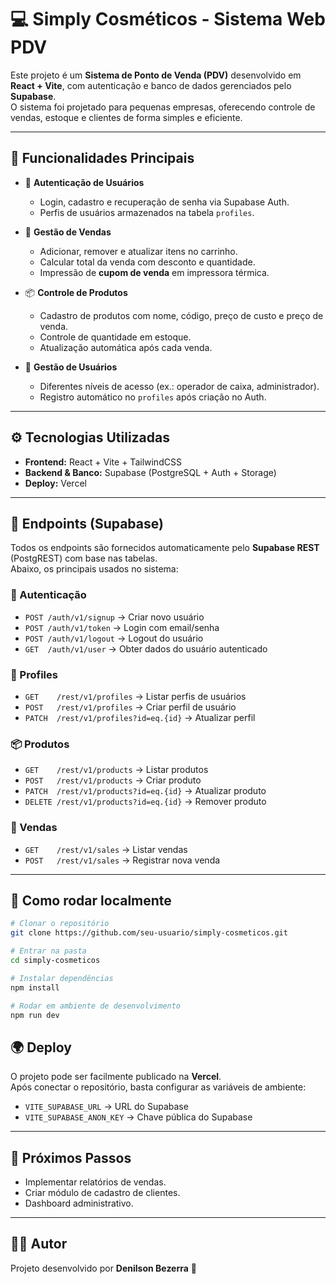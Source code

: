 # 💻 Simply Cosméticos - Sistema Web PDV

Este projeto é um **Sistema de Ponto de Venda (PDV)** desenvolvido em **React + Vite**, com autenticação e banco de dados gerenciados pelo **Supabase**.  
O sistema foi projetado para pequenas empresas, oferecendo controle de vendas, estoque e clientes de forma simples e eficiente.

---

## 🚀 Funcionalidades Principais

- 🔐 **Autenticação de Usuários**
  - Login, cadastro e recuperação de senha via Supabase Auth.
  - Perfis de usuários armazenados na tabela `profiles`.

- 🛒 **Gestão de Vendas**
  - Adicionar, remover e atualizar itens no carrinho.
  - Calcular total da venda com desconto e quantidade.
  - Impressão de **cupom de venda** em impressora térmica.

- 📦 **Controle de Produtos**
  - Cadastro de produtos com nome, código, preço de custo e preço de venda.
  - Controle de quantidade em estoque.
  - Atualização automática após cada venda.

- 👥 **Gestão de Usuários**
  - Diferentes níveis de acesso (ex.: operador de caixa, administrador).
  - Registro automático no `profiles` após criação no Auth.

---

## ⚙️ Tecnologias Utilizadas

- **Frontend:** React + Vite + TailwindCSS  
- **Backend & Banco:** Supabase (PostgreSQL + Auth + Storage)  
- **Deploy:** Vercel  

---

## 📡 Endpoints (Supabase)

Todos os endpoints são fornecidos automaticamente pelo **Supabase REST** (PostgREST) com base nas tabelas.  
Abaixo, os principais usados no sistema:

### 🔑 Autenticação
- `POST /auth/v1/signup` → Criar novo usuário  
- `POST /auth/v1/token` → Login com email/senha  
- `POST /auth/v1/logout` → Logout do usuário  
- `GET  /auth/v1/user` → Obter dados do usuário autenticado  

### 👤 Profiles
- `GET    /rest/v1/profiles` → Listar perfis de usuários  
- `POST   /rest/v1/profiles` → Criar perfil de usuário  
- `PATCH  /rest/v1/profiles?id=eq.{id}` → Atualizar perfil  

### 📦 Produtos
- `GET    /rest/v1/products` → Listar produtos  
- `POST   /rest/v1/products` → Criar produto  
- `PATCH  /rest/v1/products?id=eq.{id}` → Atualizar produto  
- `DELETE /rest/v1/products?id=eq.{id}` → Remover produto  

### 🛒 Vendas
- `GET    /rest/v1/sales` → Listar vendas  
- `POST   /rest/v1/sales` → Registrar nova venda  

---

## 📖 Como rodar localmente

```bash
# Clonar o repositório
git clone https://github.com/seu-usuario/simply-cosmeticos.git

# Entrar na pasta
cd simply-cosmeticos

# Instalar dependências
npm install

# Rodar em ambiente de desenvolvimento
npm run dev
```

## 🌍 Deploy

O projeto pode ser facilmente publicado na **Vercel**.  
Após conectar o repositório, basta configurar as variáveis de ambiente:

- `VITE_SUPABASE_URL` → URL do Supabase  
- `VITE_SUPABASE_ANON_KEY` → Chave pública do Supabase  

---

## 📌 Próximos Passos

- Implementar relatórios de vendas.  
- Criar módulo de cadastro de clientes.  
- Dashboard administrativo.  

---

## 👨‍💻 Autor

Projeto desenvolvido por **Denilson Bezerra** 🚀  
